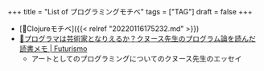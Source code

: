 +++
title = "List of プログラミングモチベ"
tags = ["TAG"]
draft = false
+++

-   [📝Clojureモチベ]({{< relref "20220116175232.md" >}})
-   [🔗プログラマは芸術家となりえるか？クヌース先生のプログラム論を読んだ読書メモ |
    Futurismo](https://futurismo.biz/archives/2417/)
    -   アートとしてのプログラミングについてのクヌース先生のエッセイ
